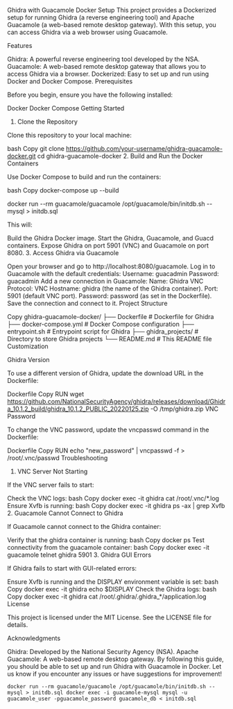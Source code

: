 Ghidra with Guacamole Docker Setup
This project provides a Dockerized setup for running Ghidra (a reverse engineering tool) and Apache Guacamole (a web-based remote desktop gateway). With this setup, you can access Ghidra via a web browser using Guacamole.

Features

Ghidra: A powerful reverse engineering tool developed by the NSA.
Guacamole: A web-based remote desktop gateway that allows you to access Ghidra via a browser.
Dockerized: Easy to set up and run using Docker and Docker Compose.
Prerequisites

Before you begin, ensure you have the following installed:

Docker
Docker Compose
Getting Started

1. Clone the Repository

Clone this repository to your local machine:

bash
Copy
git clone https://github.com/your-username/ghidra-guacamole-docker.git
cd ghidra-guacamole-docker
2. Build and Run the Docker Containers

Use Docker Compose to build and run the containers:

bash
Copy
docker-compose up --build

docker run --rm guacamole/guacamole /opt/guacamole/bin/initdb.sh --mysql > initdb.sql

This will:

Build the Ghidra Docker image.
Start the Ghidra, Guacamole, and Guacd containers.
Expose Ghidra on port 5901 (VNC) and Guacamole on port 8080.
3. Access Ghidra via Guacamole

Open your browser and go to http://localhost:8080/guacamole.
Log in to Guacamole with the default credentials:
Username: guacadmin
Password: guacadmin
Add a new connection in Guacamole:
Name: Ghidra VNC
Protocol: VNC
Hostname: ghidra (the name of the Ghidra container).
Port: 5901 (default VNC port).
Password: password (as set in the Dockerfile).
Save the connection and connect to it.
Project Structure

Copy
ghidra-guacamole-docker/
├── Dockerfile          # Dockerfile for Ghidra
├── docker-compose.yml  # Docker Compose configuration
├── entrypoint.sh       # Entrypoint script for Ghidra
├── ghidra_projects/    # Directory to store Ghidra projects
└── README.md           # This README file
Customization

Ghidra Version

To use a different version of Ghidra, update the download URL in the Dockerfile:

Dockerfile
Copy
RUN wget https://github.com/NationalSecurityAgency/ghidra/releases/download/Ghidra_10.1.2_build/ghidra_10.1.2_PUBLIC_20220125.zip -O /tmp/ghidra.zip
VNC Password

To change the VNC password, update the vncpasswd command in the Dockerfile:

Dockerfile
Copy
RUN echo "new_password" | vncpasswd -f > /root/.vnc/passwd
Troubleshooting

1. VNC Server Not Starting

If the VNC server fails to start:

Check the VNC logs:
bash
Copy
docker exec -it ghidra cat /root/.vnc/*.log
Ensure Xvfb is running:
bash
Copy
docker exec -it ghidra ps -ax | grep Xvfb
2. Guacamole Cannot Connect to Ghidra

If Guacamole cannot connect to the Ghidra container:

Verify that the ghidra container is running:
bash
Copy
docker ps
Test connectivity from the guacamole container:
bash
Copy
docker exec -it guacamole telnet ghidra 5901
3. Ghidra GUI Errors

If Ghidra fails to start with GUI-related errors:

Ensure Xvfb is running and the DISPLAY environment variable is set:
bash
Copy
docker exec -it ghidra echo $DISPLAY
Check the Ghidra logs:
bash
Copy
docker exec -it ghidra cat /root/.ghidra/.ghidra_*/application.log
License

This project is licensed under the MIT License. See the LICENSE file for details.

Acknowledgments

Ghidra: Developed by the National Security Agency (NSA).
Apache Guacamole: A web-based remote desktop gateway.
By following this guide, you should be able to set up and run Ghidra with Guacamole in Docker. Let us know if you encounter any issues or have suggestions for improvement!

``
docker run --rm guacamole/guacamole /opt/guacamole/bin/initdb.sh --mysql > initdb.sql
docker exec -i guacamole-mysql mysql -u guacamole_user -pguacamole_password guacamole_db < initdb.sql
``
